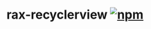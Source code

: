 # rax-recyclerview [![npm](https://img.shields.io/npm/v/rax-recyclerview.svg)](https://www.npmjs.com/package/rax-recyclerview)
